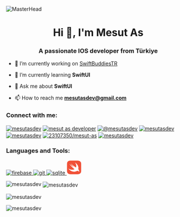 
![MasterHead](https://github.com/SumeyraBayrak/SumeyraBayrak/assets/136161028/acd95a0a-479c-4204-ad7b-e16833bc1347
)

<h1 align="center">Hi 👋, I'm Mesut As</h1>
<h3 align="center">A passionate IOS developer from Türkiye</h3>

- 🔭 I’m currently working on [SwiftBuddiesTR](https://github.com/SwiftBuddiesTR)

- 🌱 I’m currently learning **SwiftUI**

- 💬 Ask me about **SwiftUI**

- 📫 How to reach me **mesutasdev@gmail.com**

<h3 align="left">Connect with me:</h3>
<p align="left">

<a href="https://linkedin.com/in/mesutasdev" target="blank"><img align="center" src="https://raw.githubusercontent.com/rahuldkjain/github-profile-readme-generator/master/src/images/icons/Social/linked-in-alt.svg" alt="mesutasdev" height="30" width="40" /></a>
<a href="https://www.youtube.com/@mesutasdev" target="blank"><img align="center" src="https://raw.githubusercontent.com/rahuldkjain/github-profile-readme-generator/master/src/images/icons/Social/youtube.svg" alt="mesut as developer" height="30" width="40" /></a>
<a href="https://medium.com/@mesutasdev" target="blank"><img align="center" src="https://raw.githubusercontent.com/rahuldkjain/github-profile-readme-generator/master/src/images/icons/Social/medium.svg" alt="@mesutasdev" height="30" width="40" /></a>
<a href="https://instagram.com/mesutasdev" target="blank"><img align="center" src="https://raw.githubusercontent.com/rahuldkjain/github-profile-readme-generator/master/src/images/icons/Social/instagram.svg" alt="mesutasdev" height="30" width="40" /></a>
<a href="https://twitter.com/mesutasdev" target="blank"><img align="center" src="https://raw.githubusercontent.com/rahuldkjain/github-profile-readme-generator/master/src/images/icons/Social/twitter.svg" alt="mesutasdev" height="30" width="40" /></a>
<a href="https://stackoverflow.com/users/23107350/mesut-as" target="blank"><img align="center" src="https://raw.githubusercontent.com/rahuldkjain/github-profile-readme-generator/master/src/images/icons/Social/stack-overflow.svg" alt="23107350/mesut-as" height="30" width="40" /></a>
<a href="https://dev.to/mesutasdev" target="blank"><img align="center" src="https://raw.githubusercontent.com/rahuldkjain/github-profile-readme-generator/master/src/images/icons/Social/devto.svg" alt="mesutasdev" height="30" width="40" /></a>

</p>

<h3 align="left">Languages and Tools:</h3>
<p align="left"> <a href="https://firebase.google.com/" target="_blank" rel="noreferrer"> <img src="https://www.vectorlogo.zone/logos/firebase/firebase-icon.svg" alt="firebase" width="40" height="40"/> </a> <a href="https://git-scm.com/" target="_blank" rel="noreferrer"> <img src="https://www.vectorlogo.zone/logos/git-scm/git-scm-icon.svg" alt="git" width="40" height="40"/> </a> <a href="https://www.sqlite.org/" target="_blank" rel="noreferrer"> <img src="https://www.vectorlogo.zone/logos/sqlite/sqlite-icon.svg" alt="sqlite" width="40" height="40"/> </a> <a href="https://developer.apple.com/swift/" target="_blank" rel="noreferrer"> <img src="https://raw.githubusercontent.com/devicons/devicon/master/icons/swift/swift-original.svg" alt="swift" width="40" height="40"/> </a> </p>

<p><img align="left" src="https://github-readme-stats.vercel.app/api/top-langs?username=mesutasdev&show_icons=true&locale=en&layout=compact" alt="mesutasdev" /></p>

<p>&nbsp;<img align="center" src="https://github-readme-stats.vercel.app/api?username=mesutasdev&show_icons=true&locale=en" alt="mesutasdev" /></p>

<p><img align="center" src="https://github-readme-streak-stats.herokuapp.com/?user=mesutasdev&" alt="mesutasdev" /></p>



<p align="left"> <img src="https://komarev.com/ghpvc/?username=mesutasdev&label=Profile%20views&color=0e75b6&style=flat" alt="mesutasdev" /> </p>
